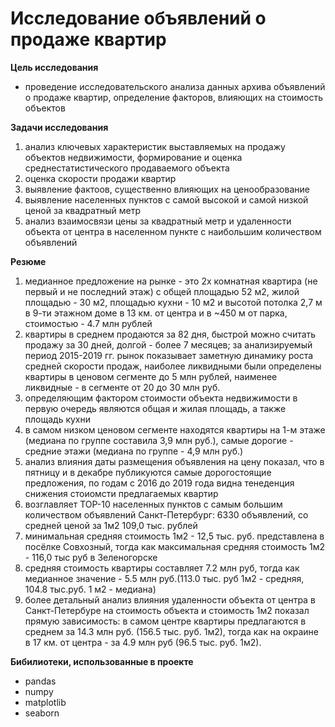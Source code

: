# Исследование объявлений о продаже квартир #

**Цель исследования**
- проведение исследовательского анализа данных архива объявлений о продаже квартир, определение факторов, влияющих на стоимость объектов

**Задачи исследования**
1. анализ ключевых характеристик выставляемых на продажу объектов недвижимости, формирование и оценка среднестатистического продаваемого объекта
2. оценка скорости продажи квартир
3. выявление фактоов, существенно влияющих на ценообразование
4. выявление населенных пунктов с самой высокой и самой низкой ценой за квадратный метр
5. анализ взаимосвязи цены за квадратный метр и удаленности объекта от центра в населенном пункте с наибольшим количеством объявлений

**Резюме**
1. медианное предложение на рынке - это 2x комнатная квартира (не первый и не последний этаж) с общей площадью 52 м2, жилой площадью - 30 м2, площадью кухни - 10 м2 и высотой потолка 2,7 м в 9-ти этажном доме в 13 км. от центра и в ~450 м от парка, стоимостью - 4.7 млн рублей
2. квартиры в среднем продаются за 82 дня, быстрой можно считать продажу за 30 дней, долгой - более 7 месяцев; за анализируемый период 2015-2019 гг. рынок показывает заметную динамику роста средней скорости продаж, наиболее ликвидными были определены квартиры в ценовом сегменте до 5 млн рублей, наименее ликвидные - в сегменте от 20 до 30 млн руб.
3. определяющим фактором стоимости объекта недвижимости в первую очередь являются общая и жилая площадь, а также площадь кухни
4. в самом низком ценовом сегменте находятся квартиры на 1-м этаже (медиана по группе составила 3,9 млн руб.), самые дорогие - средние этажи (медиана по группе - 4,9 млн руб.)
5. анализ влияния даты размещения объявления на цену показал, что в пятницу и в декабре публикуются самые дорогостоящие предложения, по годам с 2016 до 2019 года видна тенеденция снижения стоиомсти предлагаемых квартир
6. возглавляет ТОР-10 населенных пунктов с самым большим количеством объявлений Санкт-Петербург: 6330 объявлений, со средней ценой за 1м2 109,0 тыс. рублей
7. минимальная средняя стоимость 1м2 - 12,5 тыс. руб. представлена в посёлке Совхозный, тогда как максимальная средняя стоимость 1м2 - 116,0 тыс руб в Зеленогорске
8. средняя стоимость квартиры составляет 7.2 млн руб, тогда как медианное значение - 5.5 млн руб.(113.0 тыс. руб 1м2 - средняя, 104.8 тыс.руб. 1 м2 - медиана)
9. более детальный анализ влияния удаленности объекта от центра в Санкт-Петербуре на стоимость объекта и стоимость 1м2 показал прямую зависимость: в самом центре квартиры предлагаются в среднем за 14.3 млн руб. (156.5 тыс. руб. 1м2), тогда как на окраине в 17 км. от центра - за 4.9 млн руб (96.5 тыс. руб. 1м2).

**Бибилиотеки, использованные в проекте**
- pandas
- numpy
- matplotlib
- seaborn
